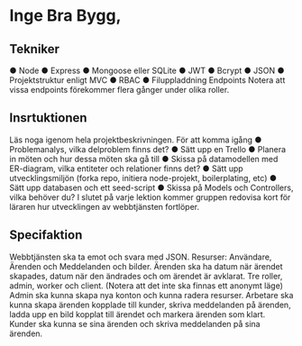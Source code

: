 # Inge Bra Bygg,

## Tekniker
● Node
● Express
● Mongoose eller SQLite
● JWT
● Bcrypt
● JSON
● Projektstruktur enligt MVC
● RBAC
● Filuppladdning
Endpoints
Notera att vissa endpoints förekommer flera gånger under olika roller.

## Insrtuktionen
Läs noga igenom hela projektbeskrivningen.
För att komma igång
● Problemanalys, vilka delproblem finns det?
● Sätt upp en Trello
● Planera in möten och hur dessa möten ska gå till
● Skissa på datamodellen med ER-diagram, vilka entiteter och relationer finns det?
● Sätt upp utvecklingsmiljön (forka repo, initiera node-projekt, boilerplating, etc)
● Sätt upp databasen och ett seed-script
● Skissa på Models och Controllers, vilka behöver du?
I slutet på varje lektion kommer gruppen redovisa kort för läraren hur utvecklingen av
webbtjänsten fortlöper.

## Specifaktion
Webbtjänsten ska ta emot och svara med JSON.
Resurser: Användare, Ärenden och Meddelanden och bilder.
Ärenden ska ha datum när ärendet skapades, datum när den ändrades och om ärendet är
avklarat.
Tre roller, admin, worker och client. (Notera att det inte ska finnas ett anonymt läge)
Admin ska kunna skapa nya konton och kunna radera resurser.
Arbetare ska kunna skapa ärenden kopplade till kunder, skriva meddelanden på ärenden,
ladda upp en bild kopplat till ärendet och markera ärenden som klart.
Kunder ska kunna se sina ärenden och skriva meddelanden på sina ärenden.


